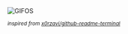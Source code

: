 <div align="justify">
<picture>
    <source media="(prefers-color-scheme: dark)" srcset="https://i.ibb.co/9q2FSZt/output-gif.gif">
    <source media="(prefers-color-scheme: light)" srcset="https://i.ibb.co/9q2FSZt/output-gif.gif">
    <img alt="GIFOS" src="https://i.ibb.co/9q2FSZt/output-gif.gif">
</picture>

<sub><i>inspired from [x0rzavi/github-readme-terminal](https://github.com/x0rzavi/github-readme-terminal)</i></sub>

</div>

<!-- Image deletion URL: https://ibb.co/RCPxdjy/b77931b3a6389155315edfc4ffbaddb5 -->